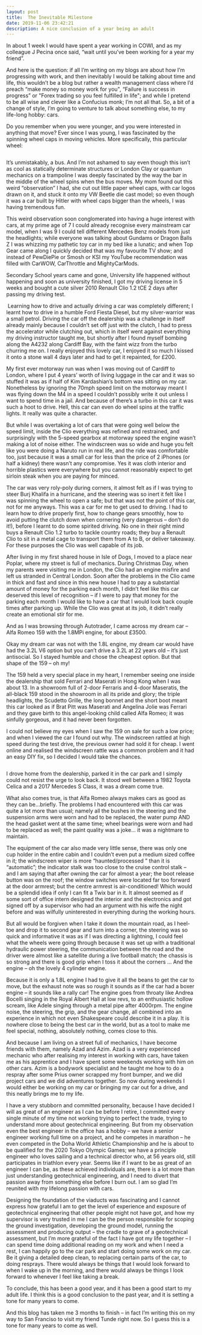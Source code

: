 ```yaml
---
layout: post
title:  The Inevitable Milestone
date: 2019-11-06 23:42:21
description: A nice conclusion of a year being an adult
---
```

In about 1 week I would have spent a year working in COWI, and as my colleague J Pecina once said, “wait until you’ve been working for a year my friend”.

And here is the question: if all I’m writing on my blogs are about how I’m progressing with work, and then inevitably I would be talking about time and life, this wouldn’t be a blog but rather a wealth management class where I’d preach “make money so money work for you", “Failure is success in progress” or "Forex trading so you feel fulfilled in life"; and while I pretend to be all wise and clever like a Confucius monk; I’m not all that. So, a bit of a change of style, I’m going to venture to talk about something else, to my life-long hobby: cars. 

Do you remember when you were younger, and you were interested in anything that move? Ever since I was young, I was fascinated by the spinning wheel caps in moving vehicles. More specifically, this particular wheel:

<img src="{{ site.baseurl }}/img/blogs/a fucking bus.jpg" alt="">
 
It’s unmistakably, a bus. And I’m not ashamed to say even though this isn’t as cool as statically determinate structures or London Clay or quantum mechanics on a trampoline I was deeply fascinated by the way the bar in the middle of the wheel spins when the bus moves. My mom found out this weird “observation” I had, she cut out little paper wheel caps, with car logos drawn on it, and stuck it onto my VW Beetle die cast model; so even though it was a car built by Hitler with wheel caps bigger than the wheels, I was having tremendous fun. 

This weird observation soon conglomerated into having a huge interest with cars, at my prime age of 7 I could already recognise every mainstream car model, when I was 9 I could tell different Mercedes Benz models from just the headlights; while everyone was talking about Gundams or Dragon Balls Z I was whizzing my pathetic toy car in my bed like a lunatic; and when Top Gear came along I quickly decided that was my favourite TV show; and instead of PewDiePie or Smosh or KSI my YouTube recommendation was filled with CarWOW, CarThrottle and MightyCarMods.

Secondary School years came and gone, University life happened without happening and soon as university finished, I got my driving license in 5 weeks and bought a cute silver 2010 Renault Clio 1.2 tCE 2 days after passing my driving test. 

<img src="{{ site.baseurl }}/img/blogs/clio.jpg" alt="">
Learning how to drive and actually driving a car was completely different; I learnt how to drive in a humble Ford Fiesta Diesel, but my silver-warrior was a small petrol. Driving the car off the dealership was a challenge in itself already mainly because I couldn’t set off just with the clutch, I had to press the accelerator while clutching out, which in itself went against everything my driving instructor taught me, but shortly after I found myself bombing along the A4232 along Cardiff Bay, with the faint wizz from the turbo churring me on. I really enjoyed this lovely car, I enjoyed it so much I kissed it onto a stone wall 4 days later and had to get it repainted, for £200. 

My first ever motorway run was when I was moving out of Cardiff to London, where I put 4 years’ worth of living luggage in the car and it was so stuffed it was as if half of Kim Kardashian’s bottom was sitting on my car. Nonetheless by ignoring the 70mph speed limit on the motorway meant I was flying down the M4 in a speed I couldn’t possibly write it out unless I want to spend time in a jail. And because of there’s a turbo in this car it was such a hoot to drive. Hell, this car can even do wheel spins at the traffic lights. It really was quite a character.

But while I was overtaking a lot of cars that were going well below the speed limit, inside the Clio everything was refined and restrained, and surprisingly with the 5-speed gearbox at motorway speed the engine wasn’t making a lot of noise either. The windscreen was so wide and huge you felt like you were doing a Naruto run in real life, and the ride was comfortable too, just because it was a small car for less than the price of 2 iPhones (or half a kidney) there wasn’t any compromise. Yes it was cloth interior and horrible plastics were everywhere but you cannot reasonably expect to get sirloin steak when you are paying for minced.

The car was very roly-poly during corners, it almost felt as if I was trying to steer Burj Khalifa in a hurricane, and the steering was so inert it felt like I was spinning the wheel to open a safe; but that was not the point of this car, not for me anyways. This was a car for me to get used to driving. I had to learn how to drive properly first, how to change gears smoothly, how to avoid putting the clutch down when cornering (very dangerous – don’t do it!), before I learnt to do some spirited driving. No one in their right mind buys a Renault Clio 1.2 turbo to tackle country roads; they buy a Renault Clio to sit in a metal cage to transport them from A to B, or deliver takeaway. For these purposes the Clio was well capable of its job. 

After living in my first shared house in Isle of Dogs, I moved to a place near Poplar, where my street is full of mechanics. During Christmas Day, when my parents were visiting me in London, the Clio had an engine misfire and left us stranded in Central London. Soon after the problems in the Clio came in thick and fast and since in this new house I had to pay a substantial amount of money for the parking each month, I didn’t feel like this car deserved this level of recognition – if I were to pay that money for the parking each month I would like to have a car that I would look back couple times after parking up. While the Clio was great at its job, it didn’t really create an emotional stir for me. 

And as I was browsing through Autotrader, I came across my dream car – Alfa Romeo 159 with the 1.8MPi engine, for about £3500.

Okay my dream car was not with the 1.8L engine, my dream car would have had the 3.2L V6 option but you can’t drive a 3.2L at 22 years old – it’s just antisocial. So I stayed humble and chose the cheapest option. But that shape of the 159 – oh my!

The 159 held a very special place in my heart, I remember seeing one inside the dealership that sold Ferrari and Maserati in Hong Kong when I was about 13. In a showroom full of 2-door Ferraris and 4-door Maseratis, the all-black 159 stood in the showroom in all its pride and glory; the triple headlights, the Scudetto Grille, the long bonnet and the short boot meant this car looked as if Brat Pitt was Maserati and Angelina Jolie was Ferrari and they gave birth to this angel-looking child called Alfa Romeo; it was sinfully gorgeous, and it had never been forgotten. 

I could not believe my eyes when I saw the 159 on sale for such a low price; and when I viewed the car I found out why. The windscreen rattled at high speed during the test drive, the previous owner had sold it for cheap. I went online and realised the windscreen rattle was a common problem and it had an easy DIY fix, so I decided I would take the chances.

<img src="{{ site.baseurl }}/img/blogs/alfa.jpg" alt="">

I drove home from the dealership, parked it in the car park and I simply could not resist the urge to look back. It stood well between a 1982 Toyota Celica and a 2017 Mercedes S Class, it was a dream come true.

What also comes true, is that Alfa Romeo always makes cars as good as they can be…briefly. The problems I had encountered with this car was quite a lot more than usual; namely all the bushes in the steering and the suspension arms were worn and had to be replaced, the water pump AND the head gasket went at the same time; wheel bearings were worn and had to be replaced as well; the paint quality was a joke… it was a nightmare to maintain.

The equipment of the car also made very little sense, there was only one cup holder in the entire cabin and I couldn’t even put a medium sized coffee in it; the windscreen wiper is more “haunted/processed ” than it is “automatic”; the indicator stalk was too close to the cruise control stalk – and I am saying that after owning the car for almost a year; the boot release button was on the roof; the window switches were located far too forward at the door armrest; but the centre armrest is air-conditioned! Which would be a splendid idea if only I can fit a Twix bar in it. It almost seemed as if some sort of office intern designed the interior and the electronics and got signed off by a supervisor who had an argument with his wife the night before and was wilfully uninterested in everything during the working hours. 

But all would be forgiven when I take it down the mountain road, as I heel-toe and drop it to second gear and turn into a corner, the steering was so quick and informative it was as if I was directing a lightning, I could feel what the wheels were going through because it was set up with a traditional hydraulic power steering, the communication between the road and the driver were almost like a satellite during a live football match; the chassis is so strong and there is good grip when I toss it about the corners … And the engine – oh the lovely 4 cylinder engine. 

Because it is only a 1.8L engine I had to give it all the beans to get the car to move, but the exhaust note was so rough it sounds as if the car had a boxer engine – it sounds like a rally car! The engine goes from throaty like Andrea Bocelli singing in the Royal Albert Hall at low revs, to an enthusiastic hollow scream, like Adele singing through a metal pipe after 4000rpm. The engine noise, the steering, the grip, and the gear change, all combined into an experience in which not even Shakespeare could describe it in a play. It is nowhere close to being the best car in the world, but as a tool to make me feel special, nothing, absolutely nothing, comes close to this.

And because I am living on a street full of mechanics, I have become friends with them, namely Azad and Azim. Azad is a very experienced mechanic who after realising my interest in working with cars, have taken me as his apprentice and I have spent some weekends working with him on other cars. Azim is a bodywork specialist and he taught me how to do a respray after some Prius owner scrapped my front bumper, and we did project cars and we did adventures together. So now during weekends I would either be working on my car or bringing my car out for a drive, and this neatly brings me to my life.

I have a very stubborn and committed personality, because I have decided I will as great of an engineer as I can be before I retire, I committed every single minute of my time not working trying to perfect the trade, trying to understand more about geotechnical engineering. But from my observation even the best engineer in the office has a hobby – we have a senior engineer working full time on a project, and he competes in marathon – he even competed in the Doha World Athletic Championship and he is about to be qualified for the 2020 Tokyo Olympic Games; we have a principle engineer who loves sailing and a technical director who, at 56 years old, still participates in triathlon every year. Seems like if I want to be as great of an engineer I can be, as these achieved individuals are, there is a lot more than just understanding geotechnical engineering, and I need to divert that passion away from something else before I burn out. I am so glad I’m reunited with my lifelong passion with cars. 

Designing the foundation of the viaducts was fascinating and I cannot express how grateful I am to get the level of experience and exposure of geotechnical engineering that other people might not have got, and how my supervisor is very trusted in me I can be the person responsible for scoping the ground investigation, developing the ground model, running the assessment and producing output – the cradle to grave of a geotechnical assessment, but I’m more grateful of the fact I have got my life together – I can spend time doing additional reading on my work and when I need a rest, I can happily go to the car park and start doing some work on my car. Be it giving a detailed deep clean, to replacing certain parts of the car, to doing resprays. There would always be things that I would look forward to when I wake up in the morning, and there would always be things I look forward to whenever I feel like taking a break. 

To conclude, this has been a good year, and it has been a good start to my adult life. I think this is a good conclusion to the past year, and it is setting a tone for many years to come. 

And this blog has taken me 3 months to finish – in fact I’m writing this on my way to San Franciso to visit my friend Tunde right now. So I guess this is a tone for many years to come as well. 